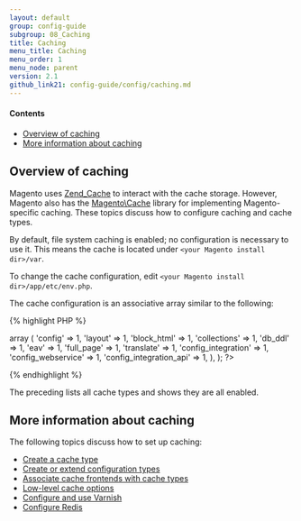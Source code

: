 ```yaml
---
layout: default
group: config-guide
subgroup: 08_Caching
title: Caching
menu_title: Caching
menu_order: 1
menu_node: parent
version: 2.1
github_link21: config-guide/config/caching.md
---
```


#### Contents 

*	<a href="#m2devgde-cache-explore">Overview of caching</a>
* <a href="#m2devgde-cache-more">More information about caching</a>

<h2 id="m2devgde-cache-explore">Overview of caching</h2>
Magento uses <a href="http://framework.zend.com/manual/1.12/en/zend.cache.html" target="_blank">Zend_Cache</a> to interact with the cache storage. However, Magento also has the <a href="{{ site.mage2100url }}lib/internal/Magento/Framework/Cache" target="_blank">Magento\Cache</a> library for implementing Magento-specific caching. These topics discuss how to configure caching and cache types.

<div class="bs-callout bs-callout-info" id="info">
	<p>By default, file system caching is enabled; no configuration is necessary to use it. This means the cache is located under <code>&lt;your Magento install dir>/var</code>.</p>
</div> 

To change the cache configuration, edit `<your Magento install dir>/app/etc/env.php`.

The cache configuration is an associative array similar to the following:

{% highlight PHP %}
<? php
'cache_types' =>
	array (
		'config' => 1,
		'layout' => 1,
		'block_html' => 1,
		'collections' => 1,
		'db_ddl' => 1,
		'eav' => 1,
		'full_page' => 1,
		'translate' => 1,
		'config_integration' => 1,
		'config_webservice' => 1,
		'config_integration_api' => 1,
	),
); 
?>
{% endhighlight %}

The preceding lists all cache types and shows they are all enabled.

<h2 id="m2devgde-cache-more">More information about caching</h2>
The following topics discuss how to set up caching:

*	<a href="{{ site.gdeurl21 }}config-guide/config/caching-cache-type.html">Create a cache type</a>
*	<a href="{{ site.gdeurl21 }}config-guide/config/config-create.html">Create or extend configuration types</a>
*	<a href="{{ site.gdeurl21 }}config-guide/config/caching_frontend-cache-types.html">Associate cache frontends with cache types</a>
*	<a href="{{ site.gdeurl21 }}config-guide/config/caching_low-level.html">Low-level cache options</a>
*	<a href="{{ site.gdeurl21 }}config-guide/varnish/config-varnish.html">Configure and use Varnish</a>
*	<a href="{{ site.gdeurl21 }}config-guide/redis/config-redis.html">Configure Redis</a>

